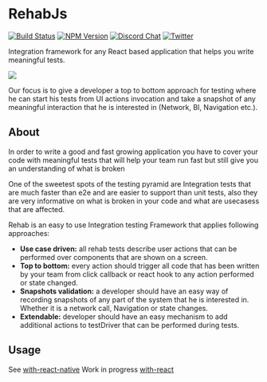 RehabJs
========

[![Build Status](https://travis-ci.com/wix-incubator/rehabjs.svg?token=ECstxpHzEZeQwCfcirJ4&branch=master)](https://travis-ci.com/wix-incubator/rehabjs)
[![NPM Version](https://img.shields.io/npm/v/rehabjs.svg?style=flat)](https://www.npmjs.com/package/rehabjs)
[![Discord Chat](https://img.shields.io/discord/735444524783894528?style=flat-square)](https://discord.com/channels/735444524783894528)
[![Twitter](https://img.shields.io/twitter/follow/rehab_js?label=RehabJs%20Twitter&style=flat)](https://twitter.com/intent/follow?screen_name=rehab_js)

Integration framework for any React based application that helps you write meaningful tests.

<img src="https://i.imgur.com/zhqepP5.png">

Our focus is to give a developer a top to bottom approach for testing where he can start his tests from UI actions invocation and take a snapshot of any meaningful interaction that he is interested in (Network, BI, Navigation etc.).

## About

In order to write a good and fast growing application you have to cover  your code with meaningful tests that will help your team run fast but still give you an understanding of what is broken

One of the sweetest spots of the testing pyramid are Integration tests that are much faster than e2e and are easier to support than unit tests, also they are very informative on what is broken in your code and what are usecasess that are affected. 

Rehab is an easy to use Integration testing Framework that applies following approaches:

* **Use case driven:** all rehab tests describe user actions that can be performed over components that are shown on a screen.
* **Top to bottom:** every action should trigger all code that has been written by your team from click callback or react hook to any action performed or state changed.
* **Snapshots validation:** a developer should have an easy way of recording snapshots of any part of the system that he is interested in. Whether it is a network call, Navigation or state changes.
* **Extendable:** developer should have an easy mechanism to add additional actions to testDriver that can be performed during tests.

Usage
-----

See [with-react-native](/examples/with-react-native/src/screens/Home/it.test.js)
Work in progress [with-react](/examples/with-react/README.md)
